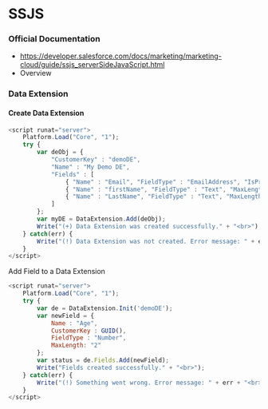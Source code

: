 # SSJS

### Official Documentation
- https://developer.salesforce.com/docs/marketing/marketing-cloud/guide/ssjs_serverSideJavaScript.html
- Overview

### Data Extension

#### Create Data Extension
```js server
<script runat="server">
    Platform.Load("Core", "1");
    try {
        var deObj = {
            "CustomerKey" : "demoDE",
            "Name" : "My Demo DE",
            "Fields" : [
                { "Name" : "Email", "FieldType" : "EmailAddress", "IsPrimaryKey" : true, "IsRequired" : true, "MaxLength":100 },
                { "Name" : "firstName", "FieldType" : "Text", "MaxLength" : 50 },
                { "Name" : "LastName", "FieldType" : "Text", "MaxLength" : 50 }
            ]
        };
        var myDE = DataExtension.Add(deObj);
        Write("(+) Data Extension was created successfully." + "<br>");
    } catch(err) {
        Write("(!) Data Extension was not created. Error message: " + err + "<br>")
    }
</script>
```

Add Field to a Data Extension

```js server
<script runat="server">
    Platform.Load("Core", "1");
    try {
        var de = DataExtension.Init('demoDE');
        var newField = {
            Name : "Age",
            CustomerKey : GUID(),
            FieldType : "Number",
            MaxLength: "2"
        };
        var status = de.Fields.Add(newField);
        Write("Fields created successfully." + "<br>");
    } catch(err) {
        Write("(!) Something went wrong. Error message: " + err + "<br>")
    }
</script>
```
